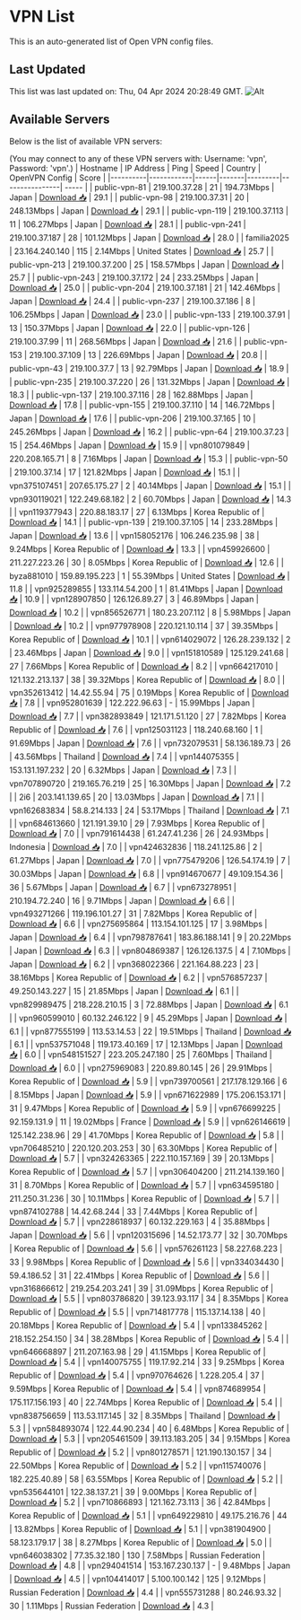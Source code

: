 # VPN List

This is an auto-generated list of Open VPN config files.

## Last Updated

This list was last updated on: Thu, 04 Apr 2024 20:28:49 GMT.
![Alt](https://repobeats.axiom.co/api/embed/186b98318ef1479477931607c1ad7d823f12451f.svg "Repobeats analytics image")

## Available Servers

Below is the list of available VPN servers:

(You may connect to any of these VPN servers with: Username: 'vpn', Password: 'vpn'.)
| Hostname | IP Address | Ping | Speed | Country | OpenVPN Config | Score |
|----------|------------|------|-------|---------|----------------| ----- |
| public-vpn-81 | 219.100.37.28 | 21 | 194.73Mbps | Japan | [Download 📥](./configs/server_0_JP.ovpn) | 29.1 |
| public-vpn-98 | 219.100.37.31 | 20 | 248.13Mbps | Japan | [Download 📥](./configs/server_1_JP.ovpn) | 29.1 |
| public-vpn-119 | 219.100.37.113 | 11 | 106.27Mbps | Japan | [Download 📥](./configs/server_2_JP.ovpn) | 28.1 |
| public-vpn-241 | 219.100.37.187 | 28 | 101.12Mbps | Japan | [Download 📥](./configs/server_3_JP.ovpn) | 28.0 |
| familia2025 | 23.164.240.140 | 115 | 2.14Mbps | United States | [Download 📥](./configs/server_4_US.ovpn) | 25.7 |
| public-vpn-213 | 219.100.37.200 | 25 | 158.57Mbps | Japan | [Download 📥](./configs/server_5_JP.ovpn) | 25.7 |
| public-vpn-243 | 219.100.37.172 | 24 | 233.25Mbps | Japan | [Download 📥](./configs/server_6_JP.ovpn) | 25.0 |
| public-vpn-204 | 219.100.37.181 | 21 | 142.46Mbps | Japan | [Download 📥](./configs/server_7_JP.ovpn) | 24.4 |
| public-vpn-237 | 219.100.37.186 | 8 | 106.25Mbps | Japan | [Download 📥](./configs/server_8_JP.ovpn) | 23.0 |
| public-vpn-133 | 219.100.37.91 | 13 | 150.37Mbps | Japan | [Download 📥](./configs/server_9_JP.ovpn) | 22.0 |
| public-vpn-126 | 219.100.37.99 | 11 | 268.56Mbps | Japan | [Download 📥](./configs/server_10_JP.ovpn) | 21.6 |
| public-vpn-153 | 219.100.37.109 | 13 | 226.69Mbps | Japan | [Download 📥](./configs/server_11_JP.ovpn) | 20.8 |
| public-vpn-43 | 219.100.37.7 | 13 | 92.79Mbps | Japan | [Download 📥](./configs/server_12_JP.ovpn) | 18.9 |
| public-vpn-235 | 219.100.37.220 | 26 | 131.32Mbps | Japan | [Download 📥](./configs/server_13_JP.ovpn) | 18.3 |
| public-vpn-137 | 219.100.37.116 | 28 | 162.88Mbps | Japan | [Download 📥](./configs/server_14_JP.ovpn) | 17.8 |
| public-vpn-155 | 219.100.37.110 | 14 | 146.72Mbps | Japan | [Download 📥](./configs/server_15_JP.ovpn) | 17.6 |
| public-vpn-206 | 219.100.37.165 | 10 | 245.26Mbps | Japan | [Download 📥](./configs/server_16_JP.ovpn) | 16.2 |
| public-vpn-64 | 219.100.37.23 | 15 | 254.46Mbps | Japan | [Download 📥](./configs/server_17_JP.ovpn) | 15.9 |
| vpn801079849 | 220.208.165.71 | 8 | 7.16Mbps | Japan | [Download 📥](./configs/server_18_JP.ovpn) | 15.3 |
| public-vpn-50 | 219.100.37.14 | 17 | 121.82Mbps | Japan | [Download 📥](./configs/server_19_JP.ovpn) | 15.1 |
| vpn375107451 | 207.65.175.27 | 2 | 40.14Mbps | Japan | [Download 📥](./configs/server_20_JP.ovpn) | 15.1 |
| vpn930119021 | 122.249.68.182 | 2 | 60.70Mbps | Japan | [Download 📥](./configs/server_21_JP.ovpn) | 14.3 |
| vpn119377943 | 220.88.183.17 | 27 | 6.13Mbps | Korea Republic of | [Download 📥](./configs/server_22_KR.ovpn) | 14.1 |
| public-vpn-139 | 219.100.37.105 | 14 | 233.28Mbps | Japan | [Download 📥](./configs/server_23_JP.ovpn) | 13.6 |
| vpn158052176 | 106.246.235.98 | 38 | 9.24Mbps | Korea Republic of | [Download 📥](./configs/server_24_KR.ovpn) | 13.3 |
| vpn459926600 | 211.227.223.26 | 30 | 8.05Mbps | Korea Republic of | [Download 📥](./configs/server_25_KR.ovpn) | 12.6 |
| byza881010 | 159.89.195.223 | 1 | 55.39Mbps | United States | [Download 📥](./configs/server_26_US.ovpn) | 11.8 |
| vpn925289855 | 133.114.54.200 | 1 | 81.41Mbps | Japan | [Download 📥](./configs/server_27_JP.ovpn) | 10.9 |
| vpn128907850 | 126.126.89.27 | 3 | 46.89Mbps | Japan | [Download 📥](./configs/server_28_JP.ovpn) | 10.2 |
| vpn856526771 | 180.23.207.112 | 8 | 5.98Mbps | Japan | [Download 📥](./configs/server_29_JP.ovpn) | 10.2 |
| vpn977978908 | 220.121.10.114 | 37 | 39.35Mbps | Korea Republic of | [Download 📥](./configs/server_30_KR.ovpn) | 10.1 |
| vpn614029072 | 126.28.239.132 | 2 | 23.46Mbps | Japan | [Download 📥](./configs/server_31_JP.ovpn) | 9.0 |
| vpn151810589 | 125.129.241.68 | 27 | 7.66Mbps | Korea Republic of | [Download 📥](./configs/server_32_KR.ovpn) | 8.2 |
| vpn664217010 | 121.132.213.137 | 38 | 39.32Mbps | Korea Republic of | [Download 📥](./configs/server_33_KR.ovpn) | 8.0 |
| vpn352613412 | 14.42.55.94 | 75 | 0.19Mbps | Korea Republic of | [Download 📥](./configs/server_34_KR.ovpn) | 7.8 |
| vpn952801639 | 122.222.96.63 | - | 15.99Mbps | Japan | [Download 📥](./configs/server_35_JP.ovpn) | 7.7 |
| vpn382893849 | 121.171.51.120 | 27 | 7.82Mbps | Korea Republic of | [Download 📥](./configs/server_36_KR.ovpn) | 7.6 |
| vpn125031123 | 118.240.68.160 | 1 | 91.69Mbps | Japan | [Download 📥](./configs/server_37_JP.ovpn) | 7.6 |
| vpn732079531 | 58.136.189.73 | 26 | 43.56Mbps | Thailand | [Download 📥](./configs/server_38_TH.ovpn) | 7.4 |
| vpn144075355 | 153.131.197.232 | 20 | 6.32Mbps | Japan | [Download 📥](./configs/server_39_JP.ovpn) | 7.3 |
| vpn707890720 | 219.165.76.219 | 25 | 16.30Mbps | Japan | [Download 📥](./configs/server_40_JP.ovpn) | 7.2 |
| 2i6 | 203.141.139.65 | 20 | 13.03Mbps | Japan | [Download 📥](./configs/server_41_JP.ovpn) | 7.1 |
| vpn162683834 | 58.8.214.133 | 24 | 53.17Mbps | Thailand | [Download 📥](./configs/server_42_TH.ovpn) | 7.1 |
| vpn684613660 | 121.191.39.10 | 29 | 7.93Mbps | Korea Republic of | [Download 📥](./configs/server_43_KR.ovpn) | 7.0 |
| vpn791614438 | 61.247.41.236 | 26 | 24.93Mbps | Indonesia | [Download 📥](./configs/server_44_ID.ovpn) | 7.0 |
| vpn424632836 | 118.241.125.86 | 2 | 61.27Mbps | Japan | [Download 📥](./configs/server_45_JP.ovpn) | 7.0 |
| vpn775479206 | 126.54.174.19 | 7 | 30.03Mbps | Japan | [Download 📥](./configs/server_46_JP.ovpn) | 6.8 |
| vpn914670677 | 49.109.154.36 | 36 | 5.67Mbps | Japan | [Download 📥](./configs/server_47_JP.ovpn) | 6.7 |
| vpn673278951 | 210.194.72.240 | 16 | 9.71Mbps | Japan | [Download 📥](./configs/server_48_JP.ovpn) | 6.6 |
| vpn493271266 | 119.196.101.27 | 31 | 7.82Mbps | Korea Republic of | [Download 📥](./configs/server_49_KR.ovpn) | 6.6 |
| vpn275695864 | 113.154.101.125 | 17 | 3.98Mbps | Japan | [Download 📥](./configs/server_50_JP.ovpn) | 6.4 |
| vpn798787641 | 183.86.188.141 | 9 | 20.22Mbps | Japan | [Download 📥](./configs/server_51_JP.ovpn) | 6.3 |
| vpn804869387 | 126.126.137.5 | 4 | 7.10Mbps | Japan | [Download 📥](./configs/server_52_JP.ovpn) | 6.2 |
| vpn368022366 | 221.164.88.223 | 23 | 38.16Mbps | Korea Republic of | [Download 📥](./configs/server_53_KR.ovpn) | 6.2 |
| vpn576857237 | 49.250.143.227 | 15 | 21.85Mbps | Japan | [Download 📥](./configs/server_54_JP.ovpn) | 6.1 |
| vpn829989475 | 218.228.210.15 | 3 | 72.88Mbps | Japan | [Download 📥](./configs/server_55_JP.ovpn) | 6.1 |
| vpn960599010 | 60.132.246.122 | 9 | 45.29Mbps | Japan | [Download 📥](./configs/server_56_JP.ovpn) | 6.1 |
| vpn877555199 | 113.53.14.53 | 22 | 19.51Mbps | Thailand | [Download 📥](./configs/server_57_TH.ovpn) | 6.1 |
| vpn537571048 | 119.173.40.169 | 17 | 12.13Mbps | Japan | [Download 📥](./configs/server_58_JP.ovpn) | 6.0 |
| vpn548151527 | 223.205.247.180 | 25 | 7.60Mbps | Thailand | [Download 📥](./configs/server_59_TH.ovpn) | 6.0 |
| vpn275969083 | 220.89.80.145 | 26 | 29.91Mbps | Korea Republic of | [Download 📥](./configs/server_60_KR.ovpn) | 5.9 |
| vpn739700561 | 217.178.129.166 | 6 | 8.15Mbps | Japan | [Download 📥](./configs/server_61_JP.ovpn) | 5.9 |
| vpn671622989 | 175.206.153.171 | 31 | 9.47Mbps | Korea Republic of | [Download 📥](./configs/server_62_KR.ovpn) | 5.9 |
| vpn676699225 | 92.159.131.9 | 11 | 19.02Mbps | France | [Download 📥](./configs/server_63_FR.ovpn) | 5.9 |
| vpn626146619 | 125.142.238.96 | 29 | 41.70Mbps | Korea Republic of | [Download 📥](./configs/server_64_KR.ovpn) | 5.8 |
| vpn706485210 | 220.120.203.253 | 30 | 63.30Mbps | Korea Republic of | [Download 📥](./configs/server_65_KR.ovpn) | 5.7 |
| vpn324263365 | 222.110.157.169 | 39 | 20.13Mbps | Korea Republic of | [Download 📥](./configs/server_66_KR.ovpn) | 5.7 |
| vpn306404200 | 211.214.139.160 | 31 | 8.70Mbps | Korea Republic of | [Download 📥](./configs/server_67_KR.ovpn) | 5.7 |
| vpn634595180 | 211.250.31.236 | 30 | 10.11Mbps | Korea Republic of | [Download 📥](./configs/server_68_KR.ovpn) | 5.7 |
| vpn874102788 | 14.42.68.244 | 33 | 7.44Mbps | Korea Republic of | [Download 📥](./configs/server_69_KR.ovpn) | 5.7 |
| vpn228618937 | 60.132.229.163 | 4 | 35.88Mbps | Japan | [Download 📥](./configs/server_70_JP.ovpn) | 5.6 |
| vpn120315696 | 14.52.173.77 | 32 | 30.70Mbps | Korea Republic of | [Download 📥](./configs/server_71_KR.ovpn) | 5.6 |
| vpn576261123 | 58.227.68.223 | 33 | 9.98Mbps | Korea Republic of | [Download 📥](./configs/server_72_KR.ovpn) | 5.6 |
| vpn334034430 | 59.4.186.52 | 31 | 22.41Mbps | Korea Republic of | [Download 📥](./configs/server_73_KR.ovpn) | 5.6 |
| vpn316866612 | 219.254.203.241 | 39 | 31.09Mbps | Korea Republic of | [Download 📥](./configs/server_74_KR.ovpn) | 5.5 |
| vpn803786820 | 39.123.93.117 | 34 | 8.35Mbps | Korea Republic of | [Download 📥](./configs/server_75_KR.ovpn) | 5.5 |
| vpn714817778 | 115.137.14.138 | 40 | 20.18Mbps | Korea Republic of | [Download 📥](./configs/server_76_KR.ovpn) | 5.4 |
| vpn133845262 | 218.152.254.150 | 34 | 38.28Mbps | Korea Republic of | [Download 📥](./configs/server_77_KR.ovpn) | 5.4 |
| vpn646668897 | 211.207.163.98 | 29 | 41.15Mbps | Korea Republic of | [Download 📥](./configs/server_78_KR.ovpn) | 5.4 |
| vpn140075755 | 119.17.92.214 | 33 | 9.25Mbps | Korea Republic of | [Download 📥](./configs/server_79_KR.ovpn) | 5.4 |
| vpn970764626 | 1.228.205.4 | 37 | 9.59Mbps | Korea Republic of | [Download 📥](./configs/server_80_KR.ovpn) | 5.4 |
| vpn874689954 | 175.117.156.193 | 40 | 22.74Mbps | Korea Republic of | [Download 📥](./configs/server_81_KR.ovpn) | 5.4 |
| vpn838756659 | 113.53.117.145 | 32 | 8.35Mbps | Thailand | [Download 📥](./configs/server_82_TH.ovpn) | 5.3 |
| vpn584893074 | 122.44.90.234 | 40 | 6.48Mbps | Korea Republic of | [Download 📥](./configs/server_83_KR.ovpn) | 5.3 |
| vpn205461509 | 39.113.183.205 | 34 | 9.15Mbps | Korea Republic of | [Download 📥](./configs/server_84_KR.ovpn) | 5.2 |
| vpn801278571 | 121.190.130.157 | 34 | 22.50Mbps | Korea Republic of | [Download 📥](./configs/server_85_KR.ovpn) | 5.2 |
| vpn115740076 | 182.225.40.89 | 58 | 63.55Mbps | Korea Republic of | [Download 📥](./configs/server_86_KR.ovpn) | 5.2 |
| vpn535644101 | 122.38.137.21 | 39 | 9.00Mbps | Korea Republic of | [Download 📥](./configs/server_87_KR.ovpn) | 5.2 |
| vpn710866893 | 121.162.73.113 | 36 | 42.84Mbps | Korea Republic of | [Download 📥](./configs/server_88_KR.ovpn) | 5.1 |
| vpn649229810 | 49.175.216.76 | 44 | 13.82Mbps | Korea Republic of | [Download 📥](./configs/server_89_KR.ovpn) | 5.1 |
| vpn381904900 | 58.123.179.17 | 38 | 8.27Mbps | Korea Republic of | [Download 📥](./configs/server_90_KR.ovpn) | 5.0 |
| vpn646038302 | 77.35.32.180 | 130 | 7.58Mbps | Russian Federation | [Download 📥](./configs/server_91_RU.ovpn) | 4.8 |
| vpn294041514 | 153.167.230.137 | - | 9.48Mbps | Japan | [Download 📥](./configs/server_92_JP.ovpn) | 4.5 |
| vpn104414017 | 5.100.100.142 | 125 | 9.12Mbps | Russian Federation | [Download 📥](./configs/server_93_RU.ovpn) | 4.4 |
| vpn555731288 | 80.246.93.32 | 30 | 1.11Mbps | Russian Federation | [Download 📥](./configs/server_94_RU.ovpn) | 4.3 |

